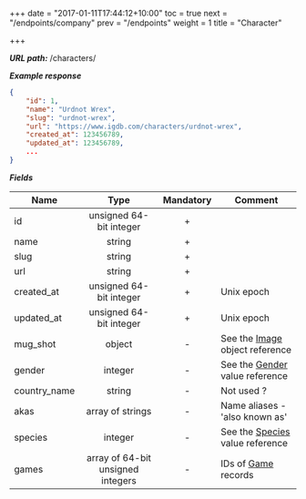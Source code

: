 +++
date = "2017-01-11T17:44:12+10:00"
toc = true
next = "/endpoints/company"
prev = "/endpoints"
weight = 1
title = "Character"

+++

***URL path:*** /characters/

***Example response***

```json
{
    "id": 1,
    "name": "Urdnot Wrex",
    "slug": "urdnot-wrex",
    "url": "https://www.igdb.com/characters/urdnot-wrex",
    "created_at": 123456789,
    "updated_at": 123456789,
    ...
}
```

***Fields***

| Name         | Type                              | Mandatory | Comment |
| ------------ |:---------------------------------:|:---------:| ------- |
| id           | unsigned 64-bit integer           |     +     ||
| name         | string                            |     +     ||
| slug         | string                            |     +     ||
| url          | string                            |     +     ||
| created_at   | unsigned 64-bit integer           |     +     | Unix epoch |
| updated_at   | unsigned 64-bit integer           |     +     | Unix epoch |
| mug_shot     | object                            |     -     | See the [Image](../../misc-objects/image) object reference |
| gender       | integer                           |     -     | See the [Gender](../../enum-fields/gender) value reference |
| country_name | string                            |     -     | Not used ? |
| akas         | array of strings                  |     -     | Name aliases - 'also known as' |
| species      | integer                           |     -     | See the [Species](../../enum-fields/species) value reference |
| games        | array of 64-bit unsigned integers |     -     | IDs of [Game](../game) records |

